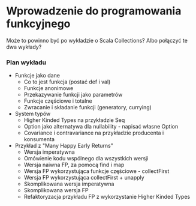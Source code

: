 # Wprowadzenie do programowania funkcyjnego

Może to powinno być po wykładzie o Scala Collections? Albo połączyć te dwa wykłady?

### Plan wykładu
* Funkcje jako dane
  * Co to jest funkcja (postać def i val)
  * Funkcje anonimowe
  * Przekazywanie funkcji jako parametrów
  * Funkcje częściowe i totalne
  * Zwracanie i składanie funkcji (generatory, currying)
* System typów
  * Higher Kinded Types na przykładzie Seq
  * Option jako alternatywa dla nullability - napisać własne Option
  * Covariance i contravariance na przykładzie producenta i konsumenta
* Przykład z "Many Happy Early Returns"
  * Wersja imperatywna
  * Omówienie kodu wspólnego dla wszystkich wersji
  * Wersja naiwna FP, za pomocą find i map
  * Wersja FP wykorzystująca funkcje częściowe - collectFirst
  * Wersja FP wykorzystująca collectFirst + unapply
  * Skomplikowana wersja imperatywna
  * Skomplikowana wersja FP
  * Refaktoryzacja przykładu FP z wykorzystanie Higher Kinded Types

